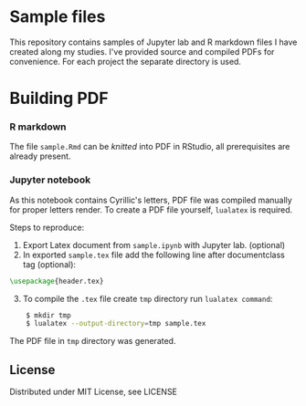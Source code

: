 # Sample files

This repository contains samples of Jupyter lab and R markdown files I have created along my studies. I've provided source and compiled PDFs for convenience. For each project the separate directory is used.

# Building PDF

### R markdown

The file `sample.Rmd` can be *knitted* into PDF in RStudio, all prerequisites are already present.

### Jupyter notebook

As this notebook contains Cyrillic's letters, PDF file was compiled manually for proper letters render. To create a PDF file yourself, `lualatex` is required.

Steps to reproduce:

1. Export Latex document from `sample.ipynb` with Jupyter lab. (optional)
2. In exported `sample.tex` file add the following line after documentclass tag (optional):
```latex
\usepackage{header.tex}
```
3. To compile the `.tex` file create `tmp` directory run `lualatex command`:
```bash
    $ mkdir tmp
    $ lualatex --output-directory=tmp sample.tex
```
The PDF file in `tmp` directory was generated.


## License

Distributed under MIT License, see LICENSE
